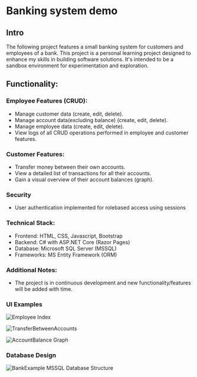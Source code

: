 # Banking system demo
## Intro
The following project features a small banking system for customers and employees of a bank. 
This project is a personal learning project designed to enhance my skills in building software solutions. It's intended to be a sandbox environment for experimentation and exploration.
## Functionality:
### Employee Features (CRUD):
  - Manage customer data (create, edit, delete).
  - Manage account data(excluding balance) (create, edit, delete).
  - Manage employee data (create, edit, delete).
  - View logs of all CRUD operations performed in employee and customer features.
### Customer Features:
  - Transfer money between their own accounts.
  - View a detailed list of transactions for all their accounts.
  - Gain a visual overview of their account balances (graph).
### Security
  - User authentication implemented for rolebased access using sessions
### Technical Stack:
  - Frontend: HTML, CSS, Javascript, Bootstrap
  - Backend: C# with ASP.NET Core (Razor Pages)
  - Database: Microsoft SQL Server (MSSQL)
  - Frameworks: MS Entity Framework (ORM)

### Additional Notes:
  - The project is in continuous development and new functionality/features will be added with time. 

### UI Examples
![Employee Index](https://github.com/user-attachments/assets/6bf9a4b2-c175-4078-8b39-31244b71e627)

![TransferBetweenAccounts](https://github.com/user-attachments/assets/cdcc8ec6-15aa-4481-9739-c74b709bafcc)

![AccountBalance Graph](https://github.com/user-attachments/assets/125ef891-9e07-4d6e-8cec-c10341fccdd0)

### Database Design
![BankExample MSSQL Database Structure](https://github.com/user-attachments/assets/ed44a94a-1fd6-4c48-bf20-12083d430fdb)
